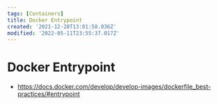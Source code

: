 ```yaml
---
tags: [Containers]
title: Docker Entrypoint
created: '2021-12-28T13:01:58.036Z'
modified: '2022-05-11T23:55:37.017Z'
---
```


# Docker Entrypoint

* https://docs.docker.com/develop/develop-images/dockerfile_best-practices/#entrypoint
